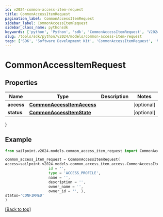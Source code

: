 ```yaml
---
id: v2024-common-access-item-request
title: CommonAccessItemRequest
pagination_label: CommonAccessItemRequest
sidebar_label: CommonAccessItemRequest
sidebar_class_name: pythonsdk
keywords: ['python', 'Python', 'sdk', 'CommonAccessItemRequest', 'V2024CommonAccessItemRequest'] 
slug: /tools/sdk/python/v2024/models/common-access-item-request
tags: ['SDK', 'Software Development Kit', 'CommonAccessItemRequest', 'V2024CommonAccessItemRequest']
---
```


# CommonAccessItemRequest


## Properties

Name | Type | Description | Notes
------------ | ------------- | ------------- | -------------
**access** | [**CommonAccessItemAccess**](common-access-item-access) |  | [optional] 
**status** | [**CommonAccessItemState**](common-access-item-state) |  | [optional] 
}

## Example

```python
from sailpoint.v2024.models.common_access_item_request import CommonAccessItemRequest

common_access_item_request = CommonAccessItemRequest(
access=sailpoint.v2024.models.common_access_item_access.CommonAccessItemAccess(
                    id = '', 
                    type = 'ACCESS_PROFILE', 
                    name = '', 
                    description = '', 
                    owner_name = '', 
                    owner_id = '', ),
status='CONFIRMED'
)

```
[[Back to top]](#) 

